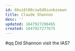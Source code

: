 ```yaml
---
id: 66ui6l00czw5d0iunbzoewn
title: Claude Shannon
desc: ''
updated: 1647927296465
created: 1647927277675
---
```


#qq Did Shannon visit the IAS?
